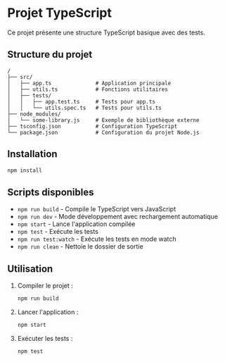 # Projet TypeScript

Ce projet présente une structure TypeScript basique avec des tests.

## Structure du projet

```
/
├── src/
│   ├── app.ts              # Application principale
│   ├── utils.ts            # Fonctions utilitaires
│   ├── tests/
│   │   ├── app.test.ts     # Tests pour app.ts
│   │   └── utils.spec.ts   # Tests pour utils.ts
├── node_modules/
│   └── some-library.js     # Exemple de bibliothèque externe
├── tsconfig.json           # Configuration TypeScript
└── package.json            # Configuration du projet Node.js
```

## Installation

```bash
npm install
```

## Scripts disponibles

- `npm run build` - Compile le TypeScript vers JavaScript
- `npm run dev` - Mode développement avec rechargement automatique
- `npm start` - Lance l'application compilée
- `npm test` - Exécute les tests
- `npm run test:watch` - Exécute les tests en mode watch
- `npm run clean` - Nettoie le dossier de sortie

## Utilisation

1. Compiler le projet :
   ```bash
   npm run build
   ```

2. Lancer l'application :
   ```bash
   npm start
   ```

3. Exécuter les tests :
   ```bash
   npm test
   ```
